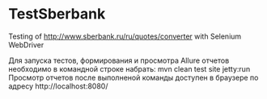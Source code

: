 # TestSberbank
Testing of http://www.sberbank.ru/ru/quotes/converter with Selenium WebDriver

Для запуска тестов, формирования и просмотра Allure отчетов необходимо в командной строке набрать: mvn clean test site jetty:run
Просмотр отчетов после выполненой команды доступен в браузере по адресу http://localhost:8080/
